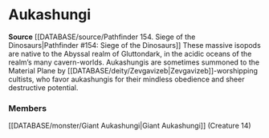 ﻿---
creature_family: Aukashungi
id: '122'
name: Aukashungi
rarity: Common
source: '[[DATABASE/source/Pathfinder 154. Siege of the Dinosaurs|Pathfinder #154:
  Siege of the Dinosaurs]]'
type: Creature Family

---
# Aukashungi

**Source** [[DATABASE/source/Pathfinder 154. Siege of the Dinosaurs|Pathfinder #154: Siege of the Dinosaurs]]
These massive isopods are native to the Abyssal realm of Gluttondark, in the acidic oceans of the realm’s many cavern-worlds. Aukashungis are sometimes summoned to the Material Plane by [[DATABASE/deity/Zevgavizeb|Zevgavizeb]]-worshipping cultists, who favor aukashungis for their mindless obedience and sheer destructive potential.

### Members

[[DATABASE/monster/Giant Aukashungi|Giant Aukashungi]] (Creature 14)